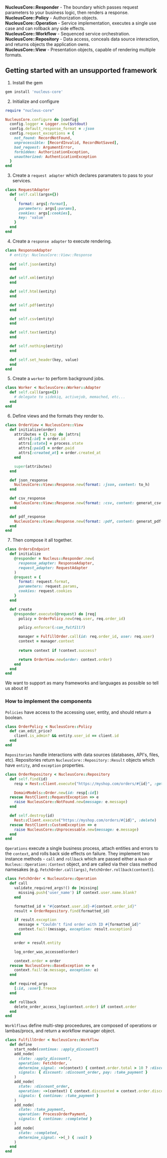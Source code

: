**NucleusCore::Responder** - The boundary which passes request parameters to your business logic, then renders a response.\
**NucleusCore::Policy** - Authorization objects.\
**NucleusCore::Operation** - Service implementation, executes a single use case and can rollback any side effects.\
**NucleusCore::Workflow** - Sequenced service orchestration.\
**NucleusCore::Repository** - Data access, conceals data source interaction, and returns objects the application owns.\
**NucleusCore::View** - Presentation objects, capable of rendering multiple formats.

## Getting started with an unsupported framework

1. Install the gem

```ruby
gem install 'nucleus-core'
```

2. Initialize and configure

```ruby
require "nucleus-core"

NucleusCore.configure do |config|
  config.logger = Logger.new($stdout)
  config.default_response_format = :json
  config.request_exceptions = {
    not_found: RecordNotFound,
    unprocessible: [RecordInvalid, RecordNotSaved],
    bad_request: ArgumentError,
    forbidden: AuthorizationException,
    unauthorized: AuthenticationException
  }
end
```

3. Create a `request adapter` which declares paramaters to pass to your services.

```ruby
class RequestAdapter
  def self.call(args={})
    {
      format: args[:format],
      parameters: args[:params],
      cookies: args[:cookies],
      key: 'value'
    }
  end
end
```

4. Create a `response adapter` to execute rendering.

```ruby
class ResponseAdapter
  # entity: NucleusCore::View::Response
  
  def self.json(entity)
  end

  def self.xml(entity)
  end

  def self.html(entity)
  end

  def self.pdf(entity)
  end

  def self.csv(entity)
  end

  def self.text(entity)
  end

  def self.nothing(entity)
  end

  def self.set_header(key, value)
  end
end
```

5. Create a `worker` to perform background jobs.
  ```ruby
  class Worker < NucleusCore::Worker::Adapter
    def self.call(args={})
      # delegate to sidekiq, activejob, memached, etc...
    end
  end
  ```

6. Define views and the formats they render to.

```ruby
class OrderView < NucleusCore::View
  def initialize(order)
    attributes = {}.tap do |attrs|
      attrs[:id] = order.id
      attrs[:state] = process.state
      attrs[:paid] = order.paid
      attrs[:created_at] = order.created_at
    end

    super(attributes)
  end

  def json_response
    NucleusCore::View::Response.new(format: :json, content: to_h)
  end

  def csv_response
    NucleusCore::View::Response.new(format: :csv, content: generat_csv(self))
  end

  def pdf_response
    NucleusCore::View::Response.new(format: :pdf, content: generat_pdf(self))
  end
end
```

7. Then compose it all together.

```ruby
class OrdersEndpoint
  def initialize
    @responder = Nucleus::Responder.new(
      response_adapter: ResponseAdapter,
      request_adapter: RequestAdapter
    )
    @request = {
      format: request.format,
      parameters: request.params,
      cookies: request.cookies
    }
  end

  def create
    @responder.execute(@request) do |req|
      policy = OrderPolicy.new(req.user, req.order_id)

      policy.enforce!(:can_fulfill?)

      manager = FulfillOrder.call(id: req.order_id, user: req.user)
      context = manager.context
      
      return context if !context.success?

      return OrderView.new(order: context.order)
    end
  end
end
```

We want to support as many frameworks and languages as possible so tell us about it!

### How to implement the components

`Policies` have access to the accessing user, entity, and should return a boolean.

```ruby
class OrderPolicy < NucleusCore::Policy
  def can_edit_price?
    client.is_admin? && entity.user_id == client.id
  end
end
```

`Repositories` handle interactions with data sources (databases, API's, files, etc). Repositories return `NucleusCore::Repository::Result` objects which have `entity`, and `exception` properties.

```ruby
class OrderRepository < NucleusCore::Repository
  def self.find(id)
    resp = Rest::Client.execute("https://myshop.com/orders/#{id}", :get)

    DomainModels::Order.new(id: resp[:id])
  rescue RestClient::RequestException => e
    raise NucleusCore::NotFound.new(message: e.message)
  end

  def self.destroy(id)
    Rest::Client.execute("https://myshop.com/orders/#{id}", :delete)
  rescue RestClient::CustomException => e
    raise NucleusCore::Unprocessable.new(message: e.message)
  end
end
```

`Operations` execute a single business process, attach entities and errors to the `context`, and rolls back side effects on failure. They implement two instance methods - `call` and `rollback` which are passed either a `Hash` or `Nucleus::Operation::Context` object, and are called via their class method namesakes (e.g. `FetchOrder.call(args)`, `FetchOrder.rollback(context)`).

```ruby
class FetchOrder < NucleusCore::Operation
  def call
    validate_required_args!() do |missing|
      missing.push('user_name') if context.user.name.blank?
    end

    formatted_id = "#{context.user.id}-#{context.order_id}"
    result = OrderRepository.find(formatted_id)

    if result.exception
      message = "Couldn't find order with ID #{formatted_id}"
      context.fail!(message, exception: result.exception)
    end

    order = result.entity

    log_order_was_accessed(order)

    context.order = order
  rescue NucleusCore::BaseException => e
    context.fail!(e.message, exception: e)
  end

  def required_args
    [:id, :user].freeze
  end

  def rollback
    delete_order_access_log(context.order) if context.order
  end
end
```

`Worklflows` define multi-step proceedures, are composed of operations or lambas/procs, and return a workflow manager object.

```ruby
class FulfillOrder < NucleusCore::Workflow
  def define
    start_node(continue: :apply_discount?)
    add_node(
      state: :apply_discount?,
      operation: FetchOrder,
      determine_signal: ->(context) { context.order.total > 10 ? :discount : :pay },
      signals: { discount: :discount_order, pay: :take_payment }
    )
    add_node(
      state: :discount_order,
      operation: ->(context) { context.discounted = context.order.discount! },
      signals: { continue: :take_payment }
    )
    add_node(
      state: :take_payment,
      operation: ProcessOrderPayment,
      signals: { continue: :completed }
    )
    add_node(
      state: :completed,
      determine_signal: ->(_) { :wait }
    )
  end
end
```